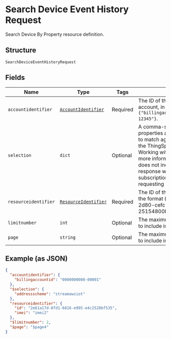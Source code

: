 
# Search Device Event History Request

Search Device By Property resource definition.

## Structure

`SearchDeviceEventHistoryRequest`

## Fields

| Name | Type | Tags | Description |
|  --- | --- | --- | --- |
| `accountidentifier` | [`AccountIdentifier`](../../doc/models/account-identifier.md) | Required | The ID of the authenticating billing account, in the format `{"billingaccountid":"1234567890-12345"}`. |
| `selection` | `dict` | Optional | A comma-separated list of properties and comparator values to match against subscriptions in the ThingSpace account. See Working with Query Filters for more information. If the request does not include `$selection`, the response will include all subscriptions to which the requesting user has access. |
| `resourceidentifier` | [`ResourceIdentifier`](../../doc/models/resource-identifier.md) | Required | The ID of the target to delete, in the format {"id": "dd1682d3-2d80-cefc-f3ee-25154800beff"}. |
| `limitnumber` | `int` | Optional | The maximum number of events to include in the response. |
| `page` | `string` | Optional | The maximum number of events to include in the response. |

## Example (as JSON)

```json
{
  "accountidentifier": {
    "billingaccountid": "0000000000-00001"
  },
  "$selection": {
    "addressscheme": "streamawsiot"
  },
  "resourceidentifier": {
    "id": "2e61a17d-8fd1-6816-e995-e4c2528bf535",
    "imei": "imei2"
  },
  "$limitnumber": 2,
  "$page": "$page4"
}
```

